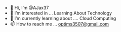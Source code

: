- 👋 Hi, I’m @AJax37
- 👀 I’m interested in ... Learning About Technology
- 🌱 I’m currently learning about .... Cloud Computing
- 📫 How to reach me ... optims3507@gmail.com

<!---
AJax37/AJax37 is a ✨ special ✨ repository because its `README.md` (this file) appears on your GitHub profile.
You can click the Preview link to take a look at your changes.
--->
